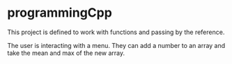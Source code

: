 # programmingCpp
This project is defined to work with functions and passing by the reference.

The user is interacting with a menu. They can add a number to an array and 
take the mean and max of the new array.
